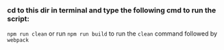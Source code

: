 ### cd to this dir in terminal and type the following cmd to run the script:
`npm run clean`
or run
`npm run build`
to run the `clean` command followed by `webpack`
